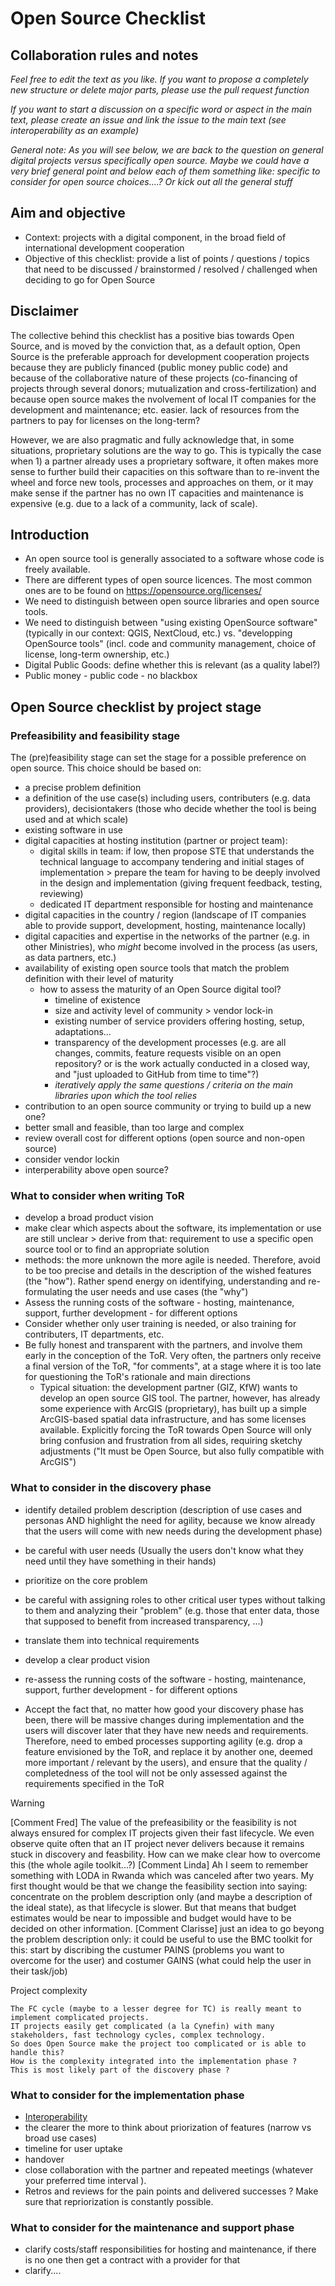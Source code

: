 # Open Source Checklist

## Collaboration rules and notes
<em>Feel free to edit the text as you like. If you want to propose a completely new structure or delete major parts, please use the pull request function

If you want to start a discussion on a specific word or aspect in the main text, please create an issue and link the issue to the main text (see interoperability as an example)

General note: As you will see below, we are back to the question on general digital projects versus specifically open source. Maybe we could have a very brief general point and below each of them something like: specific to consider for open source choices....? Or kick out all the general stuff</em>


## Aim and objective

* Context: projects with a digital component, in the broad field of international development cooperation
* Objective of this checklist: provide a list of points / questions / topics that need to be discussed / brainstormed / resolved / challenged when deciding to go for Open Source

## Disclaimer

The collective behind this checklist has a positive bias towards Open Source, and is moved by the conviction that, as a default option, Open Source is the preferable approach for development cooperation projects because they are publicly financed (public money public code) and because of the collaborative nature of these projects (co-financing of projects through several donors; mutualization and cross-fertilization) and because open source makes the nvolvement of local IT companies for the development and maintenance; etc. easier. 
lack of resources from the partners to pay for licenses on the long-term?

However, we are also pragmatic and fully acknowledge that, in some situations, proprietary solutions are the way to go. This is typically the case when 1) a partner already uses a proprietary software, it often makes more sense to further build their capacities on this software than to re-invent the wheel and force new tools, processes and approaches on them, or it may make sense if the partner has no own IT capacities and maintenance is expensive (e.g. due to a lack of a community, lack of scale).

## Introduction
* An open source tool is generally associated to a software whose code is freely available. 
* There are different types of open source licences. The most common ones are to be found on https://opensource.org/licenses/
* We need to distinguish between open source libraries and open source tools.
* We need to distinguish between "using existing OpenSource software" (typically in our context: QGIS, NextCloud, etc.) vs. "developping OpenSource tools" (incl. code and community management, choice of license, long-term ownership, etc.)
* Digital Public Goods: define whether this is relevant (as a quality label?)
* Public money - public code - no blackbox


## Open Source checklist by project stage

### Prefeasibility and feasibility stage
The (pre)feasibility stage can set the stage for a possible preference on open source. This choice should be based on:
- a precise problem definition
- a definition of the use case(s) including users, contributers (e.g. data providers), decisiontakers (those who decide whether the tool is being used and at which scale)
- existing software in use
- digital capacities at hosting institution (partner or project team):
  - digital skills in team: if low, then propose STE that understands the technical language to accompany tendering and initial stages of implementation > prepare the team for having to be deeply involved in the design and implementation (giving frequent feedback, testing, reviewing)
  - dedicated IT department responsible for hosting and maintenance
- digital capacities in the country / region (landscape of IT companies able to provide support, development, hosting, maintenance locally)
- digital capacities and expertise in the networks of the partner (e.g. in other Ministries), who *might* become involved in the process (as users, as data partners, etc.)
- availability of existing open source tools that match the problem definition with their level of maturity
  - how to assess the maturity of an Open Source digital tool?
      - timeline of existence
      - size and activity level of community > vendor lock-in
      - existing number of service providers offering hosting, setup, adaptations...
      - transparency of the development processes (e.g. are all changes, commits, feature requests visible on an open repository? or is the work actually conducted in a closed way, and "just uploaded to GitHub from time to time"?)
      - _iteratively apply the same questions / criteria on the main libraries upon which the tool relies_
- contribution to an open source community or trying to build up a new one?
- better small and feasible, than too large and complex
- review overall cost for different options (open source and non-open source)
- consider vendor lockin
- interperability above open source?
  
### What to consider when writing ToR

- develop a broad product vision
- make clear which aspects about the software, its implementation or use are still unclear > derive from that: requirement to use a specific open source tool or to find an appropriate solution
- methods: the more unknown the more agile is needed. Therefore, avoid to be too precise and details in the description of the wished features (the "how"). Rather spend energy on identifying, understanding and re-formulating the user needs and use cases (the "why")
- Assess the running costs of the software - hosting, maintenance, support, further development - for different options
- Consider whether only user training is needed, or also training for contributers, IT departments, etc.
- Be fully honest and transparent with the partners, and involve them early in the conception of the ToR. Very often, the partners only receive a final version of the ToR, "for comments", at a stage where it is too late for questioning the ToR's rationale and main directions
   - Typical situation: the development partner (GIZ, KfW) wants to develop an open source GIS tool. The partner, however, has already some experience with ArcGIS (proprietary), has built up a simple ArcGIS-based spatial data infrastructure, and has some licenses available. Explicitly forcing the ToR towards Open Source will only bring confusion and frustration from all sides, requiring sketchy adjustments ("It must be Open Source, but also fully compatible with ArcGIS")

### What to consider in the discovery phase
- identify detailed problem description (description of use cases and personas AND highlight the need for agility, because we know already that the users will come with new needs during the development phase)
- be careful with user needs (Usually the users don't know what they need until they have something in their hands)
- prioritize on the core problem
- be careful with assigning roles to other critical user types without talking to them and analyzing their "problem" (e.g. those that enter data, those that supposed to benefit from increased transparency, ...)

- translate them into technical requirements
- develop a clear product vision
- re-assess the running costs of the software - hosting, maintenance, support, further development - for different options
- Accept the fact that, no matter how good your discovery phase has been, there will be massive changes during implementation and the users will discover later that they have new needs and requirements. Therefore, need to embed processes supporting agility (e.g. drop a feature envisioned by the ToR, and replace it by another one, deemed more important / relevant by the users), and ensure that the quality / completedness of the tool will not be only assessed against the requirements specified in the ToR
> [!WARNING]
> [Comment Fred] The value of the prefeasibility or the feasibility is not always ensured for complex IT projects given their fast lifecycle. We even observe quite often that an IT project never delivers because it remains stuck in discovery and feasbility. How can we make clear how to overcome this (the whole agile toolkit...?)
> [Comment Linda] Ah I seem to remember something with LODA in Rwanda which was canceled after two years. My first thought would be that we change the feasibility section into saying: concentrate on the problem description only (and maybe a description of the ideal state), as that lifecycle is slower. But that means that budget estimates would be near to impossible and budget would have to be decided on other information.
> [Comment Clarisse] just an idea to go beyong the problem description only: it could be useful to use the BMC toolkit for this: start by discribing the custumer PAINS (problems you want to overcome for the user) and costumer GAINS (what could help the user in their task/job)

Project complexity

    The FC cycle (maybe to a lesser degree for TC) is really meant to implement complicated projects.
    IT projects easily get complicated (a la Cynefin) with many stakeholders, fast technology cycles, complex technology.
    So does Open Source make the project too complicated or is able to handle this?
    How is the complexity integrated into the implementation phase ?
    This is most likely part of the discovery phase ?

### What to consider for the implementation phase
- [Interoperability](https://github.com/GFA-DIU/GFA-DIU.github.io/issues/1)
- the clearer the more to think about priorization of features (narrow vs broad use cases)
- timeline for user uptake
- handover
- close collaboration with the partner and repeated meetings (whatever your preferred time interval ).
- Retros and reviews for the pain points and delivered successes ? Make sure that repriorization is constantly possible.

### What to consider for the maintenance and support phase
- clarify costs/staff responsibilities for hosting and maintenance, if there is no one then get a contract with a provider for that
- clarify....

